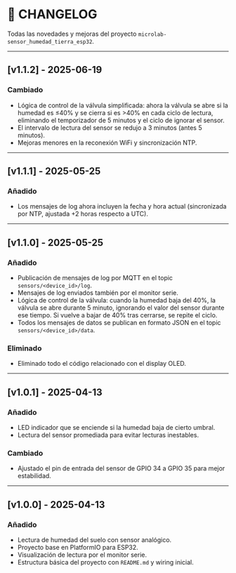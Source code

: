 # 📜 CHANGELOG

Todas las novedades y mejoras del proyecto `microlab-sensor_humedad_tierra_esp32`.

---

## [v1.1.2] - 2025-06-19

### Cambiado

- Lógica de control de la válvula simplificada: ahora la válvula se abre si la humedad es ≤40% y se cierra si es >40% en cada ciclo de lectura, eliminando el temporizador de 5 minutos y el ciclo de ignorar el sensor.
- El intervalo de lectura del sensor se redujo a 3 minutos (antes 5 minutos).
- Mejoras menores en la reconexión WiFi y sincronización NTP.

---

## [v1.1.1] - 2025-05-25

### Añadido

- Los mensajes de log ahora incluyen la fecha y hora actual (sincronizada por NTP, ajustada +2 horas respecto a UTC).

---

## [v1.1.0] - 2025-05-25

### Añadido

- Publicación de mensajes de log por MQTT en el topic `sensors/<device_id>/log`.
- Mensajes de log enviados también por el monitor serie.
- Lógica de control de la válvula: cuando la humedad baja del 40%, la válvula se abre durante 5 minuto, ignorando el valor del sensor durante ese tiempo. Si vuelve a bajar de 40% tras cerrarse, se repite el ciclo.
- Todos los mensajes de datos se publican en formato JSON en el topic `sensors/<device_id>/data`.

### Eliminado

- Eliminado todo el código relacionado con el display OLED.

---

## [v1.0.1] - 2025-04-13

### Añadido

- LED indicador que se enciende si la humedad baja de cierto umbral.
- Lectura del sensor promediada para evitar lecturas inestables.

### Cambiado

- Ajustado el pin de entrada del sensor de GPIO 34 a GPIO 35 para mejor estabilidad.

---

## [v1.0.0] - 2025-04-13

### Añadido

- Lectura de humedad del suelo con sensor analógico.
- Proyecto base en PlatformIO para ESP32.
- Visualización de lectura por el monitor serie.
- Estructura básica del proyecto con `README.md` y wiring inicial.
